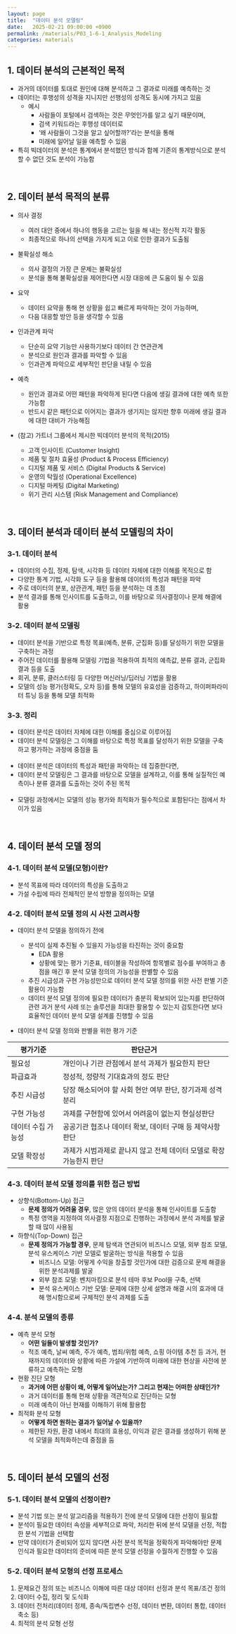 ```yaml
---
layout: page
title:  "데이터 분석 모델링"
date:   2025-02-21 09:00:00 +0900
permalink: /materials/P03_1-6-1_Analysis_Modeling
categories: materials
---
```


## **1. 데이터 분석의 근본적인 목적**

- 과거의 데이터를 토대로 원인에 대해 분석하고 그 결과로 미래를 예측하는 것
- 데이터는 후행성의 성격을 지니지만 선행성의 성격도 동시에 가지고 있음
  - 예시
    - 사람들이 포털에서 검색하는 것은 무엇인가를 알고 싶기 때문이며,
    - 검색 키워드라는 후행성 데이터로
    - ‘왜 사람들이 그것을 알고 싶어할까?’라는 분석을 통해
    - 미래에 일어날 일을 예측할 수 있음
- 특히 빅데이터의 분석은 통계에서 분석했던 방식과 함께 기존의 통계방식으로 분석할 수 없던 것도 분석이 가능함

<br>

## **2. 데이터 분석 목적의 분류**

- 의사 결정
  - 여러 대안 중에서 하나의 행동을 고르는 일을 해 내는 정신적 지각 활동
  - 최종적으로 하나의 선택을 가지게 되고 이로 인한 결과가 도출됨
- 불확실성 해소
  - 의사 결정의 가장 큰 문제는 불확실성
  - 분석을 통해 불확실성을 제어한다면 시장 대응에 큰 도움이 될 수 있음
- 요약
  - 데이터 요약을 통해 현 상황을 쉽고 빠르게 파악하는 것이 가능하며,
  - 다음 대응할 방안 등을 생각할 수 있음
- 인과관계 파악
  - 단순히 요약 기능만 사용하기보다 데이터 간 연관관계
  - 분석으로 원인과 결과를 파악할 수 있음
  - 인과관계 파악으로 세부적인 판단을 내릴 수 있음
- 예측
  - 원인과 결과로 어떤 패턴을 파악하게 된다면 다음에 생길 결과에 대한 예측 또한 가능함
  - 반드시 같은 패턴으로 이어지는 결과가 생기지는 않지만 향후 미래에 생길 결과에 대한 대비가 가능해짐

- (참고) 가트너 그룹에서 제시한 빅데이터 분석의 목적(2015)
  - 고객 인사이트 (Customer Insight)
  - 제품 및 절차 효율성 (Product & Process Efficiency)
  - 디지털 제품 및 서비스 (Digital Products & Service)
  - 운영의 탁월성 (Operational Excellence)
  - 디지털 마케팅 (Digital Marketing)
  - 위기 관리 시스템 (Risk Management and Compliance)

<br>

## **3. 데이터 분석과 데이터 분석 모델링의 차이**

### 3-1. 데이터 분석

  - 데이터의 수집, 정제, 탐색, 시각화 등 데이터 자체에 대한 이해를 목적으로 함
  - 다양한 통계 기법, 시각화 도구 등을 활용해 데이터의 특성과 패턴을 파악
  - 주로 데이터의 분포, 상관관계, 패턴 등을 분석하는 데 초점
  - 분석 결과를 통해 인사이트를 도출하고, 이를 바탕으로 의사결정이나 문제 해결에 활용

### 3-2. 데이터 분석 모델링

- 데이터 분석을 기반으로 특정 목표(예측, 분류, 군집화 등)를 달성하기 위한 모델을 구축하는 과정
- 주어진 데이터를 활용해 모델링 기법을 적용하여 최적의 예측값, 분류 결과, 군집화 결과 등을 도출
- 회귀, 분류, 클러스터링 등 다양한 머신러닝/딥러닝 기법을 활용
- 모델의 성능 평가(정확도, 오차 등)를 통해 모델의 유효성을 검증하고, 하이퍼파라미터 튜닝 등을 통해 모델 최적화

### 3-3. 정리

- 데이터 분석은 데이터 자체에 대한 이해를 중심으로 이루어짐
- 데이터 분석 모델링은 그 이해를 바탕으로 특정 목표를 달성하기 위한 모델을 구축하고 평가하는 과정에 중점을 둠<br><br>
- 데이터 분석은 데이터의 특성과 패턴을 파악하는 데 집중한다면,
- 데이터 분석 모델링은 그 결과를 바탕으로 모델을 설계하고, 이를 통해 실질적인 예측이나 분류 결과를 도출하는 것이 주된 목적<br><br>
- 모델링 과정에서는 모델의 성능 평가와 최적화가 필수적으로 포함된다는 점에서 차이가 있음

<br>

## **4. 데이터 분석 모델 정의**

### 4-1. 데이터 분석 모델(모형)이란?

- 분석 목표에 따라 데이터의 특성을 도출하고
- 가설 수립에 따라 전체적인 분석 방향을 정의하는 모델

### 4-2. 데이터 분석 모델 정의 시 사전 고려사항

- 데이터 분석 모델을 정의하기 전에
  - 분석이 실제 추진될 수 있을지 가능성을 타진하는 것이 중요함
    - EDA 활용
    - 상황에 맞는 평가 기준표, 테이블을 작성하여 항목별로 점수를 부여하고 총점을 매긴 후 분석 모델 정의의 가능성을 판별할 수 있음
  - 추진 시급성과 구현 가능성만으로 데이터 분석 모델 정의를 위한 사전 판별 기준 활용이 가능함
  - 데이터 분석 모델 정의에 필요한 데이터가 충분히 확보되어 있는지를 판단하여 관련 과거 분석 사례 또는 솔루션을 최대한 활용할 수 있는지 검토한다면 보다 효율적인 데이터 분석 모델 설계를 진행할 수 있음


- 데이터 분석 모델 정의와 판별을 위한 평가 기준

|평가기준|판단근거|
|-------|--------|
|필요성            |개인이나 기관 관점에서 분석 과제가 필요한지 판단|
|파급효과          |정성적, 정량적 기대효과의 정도 판단|
|추진 시급성       |당장 해소되어야 할 사회 현안 여부 판단, 장기과제 성격 분리|
|구현 가능성       |과제를 구현함에 있어서 어려움이 없는지 현실성판단|
|데이터 수집 가능성|공공기관 협조나 데이터 확보, 데이터 구매 등 제약사항 판단|
|모델 확장성       |과제가 시범과제로 끝나지 않고 전체 데이터 모델로 확장 가능한지 판단|

### 4-3. 데이터 분석 모델 정의를 위한 접근 방법

- 상향식(Bottom-Up) 접근
  - **문제 정의가 어려울 경우**, 많은 양의 데이터 분석을 통해 인사이트를 도출함
  - 특정 영역을 지정하여 의사결정 지점으로 진행하는 과정에서 분석 과제를 발굴할 때 많이 사용됨
- 하향식(Top-Down) 접근
  - **문제 정의가 가능할 경우**, 문제 탐색과 연관되어 비즈니스 모델, 외부 참조 모델, 분석 유스케이스 기반 모델로 발굴하는 방식을 적용할 수 있음
    - 비즈니스 모델: 어떻게 수익을 창출할 것인가에 대한 검증으로 문제 해결을 위한 분석과제를 발굴
    - 외부 참조 모델: 벤치마킹으로 분석 테마 후보 Pool을  구축, 선택
    - 분석 유스케이스 기반 모델: 문제에 대한 상세 설명과 해결 시의 효과에 대해 명시함으로써 구체적인 분석 과제를 도출

### 4-4. 분석 모델의 종류

- 예측 분석 모형
  - **어떤 일들이 발생할 것인가?**
  - 적조 예측, 날씨 예측, 주가 예측, 범죄/위험 예측, 쇼핑 아이템 추천 등 과거, 현재까지의 데이터와 상황에 따른 가설에 기반하여 미래에 대한 현상을 사전에 분류하고 예측하는 모형
- 현황 진단 모형
  - **과거에 어떤 상황이 왜, 어떻게 일어났는가? 그리고 현재는 어떠한 상태인가?**
  - 과거 데이터를 통해 현재 상황을 객관적으로 진단하는 모형
  - 미래 예측이 아닌 현재를 이해하기 위해 활용함
- 최적화 분석 모형
  - **어떻게 하면 원하는 결과가 일어날 수 있을까?**
  - 제한된 자원, 환경 내에서 최대의 효용성, 이익과 같은 결과를 생성하기 위해 분석 모델을 최적화하는데 중점을 둠

<br>

## **5. 데이터 분석 모델의 선정**

### 5-1. 데이터 분석 모델의 선정이란?

- 분석 기법 또는 분석 알고리즘을 적용하기 전에 분석 모델에 대한 선정이 필요함
- 분석이 필요한 데이터 속성을 세부적으로 파악, 처리한 뒤에 분석 모델을 선정, 적합한 분석 기법을 선택함
- 만약 데이터가 준비되어 있지 않다면 사전 분석 목적을 정확하게 파악해야만 문제 인식과 필요한 데이터의 준비에 따른 분석 모델 선정을 수월하게 진행할 수 있음

### 5-2. 데이터 분석 모형의 선정 프로세스

1. 문제요건 정의 또는 비즈니스 이해에 따른 대상 데이터 선정과 분석 목표/조건 정의
2. 데이터 수집, 정리 및 도식화
3. 데이터 전처리(데이터 정제, 종속/독립변수 선정, 데이터 변환, 데이터 통합, 데이터 축소 등)
4. 최적의 분석 모형 선정
